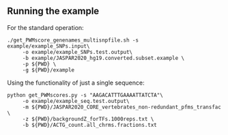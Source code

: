 ## Running the example

For the standard operation:

```
./get_PWMscore_genenames_multisnpfile.sh -s example/example_SNPs.input\
	 -o example/example_SNPs.test.output\
	 -b example/JASPAR2020_hg19.converted.subset.example \
	 -p ${PWD} \
	 -g ${PWD}/example 

```

Using the functionality of just a single sequence:

```
python get_PWMscores.py -s "AAGACATTTGAAAATTATCTA"\
	 -o example/example_seq.test.output\
	 -m ${PWD}/JASPAR2020_CORE_vertebrates_non-redundant_pfms_transfac \
	 -z ${PWD}/backgroundZ_forTFs.1000reps.txt \
	 -b ${PWD}/ACTG_count.all_chrms.fractions.txt
```
